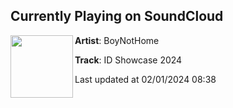 ## Currently Playing on SoundCloud

[<img align="left" width="100" src="https://i1.sndcdn.com/artworks-3PhVRzQWoe3NLMSQ-8s96nQ-t500x500.jpg">](https://soundcloud.com/boynothome/id-showcase-2024)

**Artist**: BoyNotHome 

**Track**: ID Showcase 2024

Last updated at 02/01/2024 08:38
